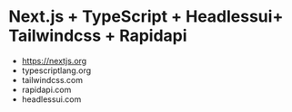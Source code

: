 # Next.js + TypeScript + Headlessui+ Tailwindcss + Rapidapi 

- https://nextjs.org
- typescriptlang.org
- tailwindcss.com
- rapidapi.com
- headlessui.com
